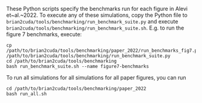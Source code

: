 These Python scripts specify the benchmarks run for each figure in Alevi
et~al.~2022. To execute any of these simulations, copy the Python file to
`brian2cuda/tools/benchmarking/run_benchmark_suite.py` and execute
`brian2cuda/tools/benchmarking/run_benchmark_suite.sh`. E.g. to run the figure 7 benchmarks, execute:
```
cp /path/to/brian2cuda/tools/benchmarking/paper_2022/run_benchmarks_fig7.py /path/to/brian2cuda/tools/benchmarking/run_benchmark_suite.py
cd /path/to/brian2cuda/tools/benchmarking
bash run_benchmark_suite.sh --name figure7-benchmarks
```

To run all simulations for all simulations for all paper figures, you can run
```
cd /path/to/brian2cuda/tools/benchmarking/paper_2022
bash run_all.sh
```


